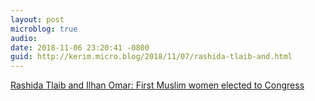 ```yaml
---
layout: post
microblog: true
audio: 
date: 2018-11-06 23:20:41 -0800
guid: http://kerim.micro.blog/2018/11/07/rashida-tlaib-and.html
---
```

[Rashida Tlaib and Ilhan Omar: First Muslim women elected to Congress](https://edition.cnn.com/2018/11/06/politics/first-muslim-women-congress/index.html)

